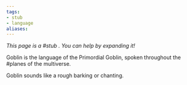 ```yaml
---
tags: 
- stub
- language
aliases:
---
```


*This page is a #stub . You can help by expanding it!*

Goblin is the language of the Primordial Goblin, spoken throughout the #planes of the multiverse.

Goblin sounds like a rough barking or chanting.